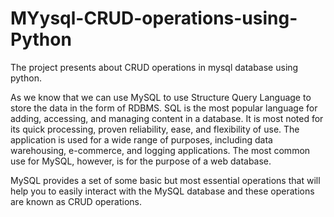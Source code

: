 # MYysql-CRUD-operations-using-Python
The  project  presents about CRUD operations in mysql database using python.

As we know that we can use MySQL to use Structure Query Language to store the data in the form of RDBMS. SQL is the most popular language for adding, accessing, and managing content in a database. It is most noted for its quick processing, proven reliability, ease, and flexibility of use. The application is used for a wide range of purposes, including data warehousing, e-commerce, and logging applications. The most common use for MySQL, however, is for the purpose of a web database. 

MySQL provides a set of some basic but most essential operations that will help you to easily interact with the MySQL database and these operations are known as CRUD operations.
